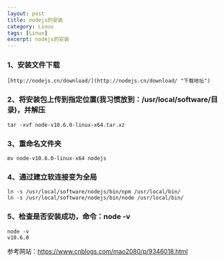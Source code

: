```yaml
---
layout: post
title: nodejs的安装
category: Linux
tags: [Linux]
excerpt: nodejs的安装
---
```


### 1、安装文件下载 ###

    [http://nodejs.cn/download/](http://nodejs.cn/download/ "下载地址")

### 2、将安装包上传到指定位置(我习惯放到：/usr/local/software/目录)，并解压 ###

    tar -xvf node-v10.6.0-linux-x64.tar.xz

### 3、重命名文件夹 ###

    mv node-v10.6.0-linux-x64 nodejs

### 4、通过建立软连接变为全局 ###

    ln -s /usr/local/software/nodejs/bin/npm /usr/local/bin/
	ln -s /usr/local/software/nodejs/bin/node /usr/local/bin/

### 5、检查是否安装成功，命令：node -v ###

    node -v
	v10.6.0


参考网站：https://www.cnblogs.com/mao2080/p/9346018.html
